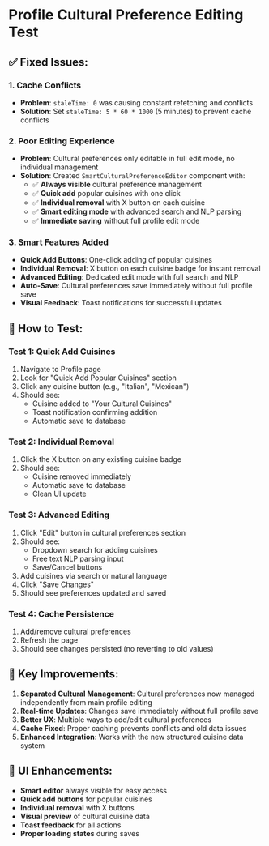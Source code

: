 # Profile Cultural Preference Editing Test

## ✅ Fixed Issues:

### 1. **Cache Conflicts**
- **Problem**: `staleTime: 0` was causing constant refetching and conflicts
- **Solution**: Set `staleTime: 5 * 60 * 1000` (5 minutes) to prevent cache conflicts

### 2. **Poor Editing Experience** 
- **Problem**: Cultural preferences only editable in full edit mode, no individual management
- **Solution**: Created `SmartCulturalPreferenceEditor` component with:
  - ✅ **Always visible** cultural preference management
  - ✅ **Quick add** popular cuisines with one click
  - ✅ **Individual removal** with X button on each cuisine
  - ✅ **Smart editing mode** with advanced search and NLP parsing
  - ✅ **Immediate saving** without full profile edit mode

### 3. **Smart Features Added**
- **Quick Add Buttons**: One-click adding of popular cuisines
- **Individual Removal**: X button on each cuisine badge for instant removal
- **Advanced Editing**: Dedicated edit mode with full search and NLP
- **Auto-Save**: Cultural preferences save immediately without full profile save
- **Visual Feedback**: Toast notifications for successful updates

## 🧪 How to Test:

### **Test 1: Quick Add Cuisines**
1. Navigate to Profile page
2. Look for "Quick Add Popular Cuisines" section
3. Click any cuisine button (e.g., "Italian", "Mexican")
4. Should see:
   - Cuisine added to "Your Cultural Cuisines" 
   - Toast notification confirming addition
   - Automatic save to database

### **Test 2: Individual Removal**
1. Click the X button on any existing cuisine badge
2. Should see:
   - Cuisine removed immediately
   - Automatic save to database
   - Clean UI update

### **Test 3: Advanced Editing**
1. Click "Edit" button in cultural preferences section
2. Should see:
   - Dropdown search for adding cuisines
   - Free text NLP parsing input
   - Save/Cancel buttons
3. Add cuisines via search or natural language
4. Click "Save Changes"
5. Should see preferences updated and saved

### **Test 4: Cache Persistence**
1. Add/remove cultural preferences
2. Refresh the page
3. Should see changes persisted (no reverting to old values)

## 🔧 Key Improvements:

1. **Separated Cultural Management**: Cultural preferences now managed independently from main profile editing
2. **Real-time Updates**: Changes save immediately without full profile save
3. **Better UX**: Multiple ways to add/edit cultural preferences
4. **Cache Fixed**: Proper caching prevents conflicts and old data issues
5. **Enhanced Integration**: Works with the new structured cuisine data system

## 📱 UI Enhancements:

- **Smart editor** always visible for easy access
- **Quick add buttons** for popular cuisines
- **Individual removal** with X buttons
- **Visual preview** of cultural cuisine data
- **Toast feedback** for all actions
- **Proper loading states** during saves